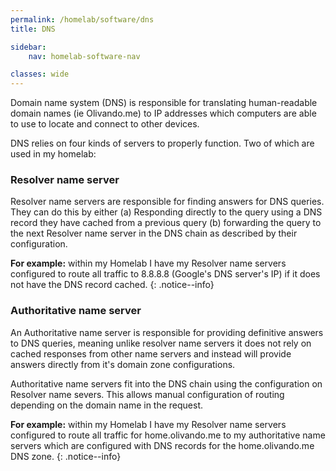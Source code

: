 ```yaml
---
permalink: /homelab/software/dns
title: DNS

sidebar:
    nav: homelab-software-nav

classes: wide
---
```


Domain name system (DNS) is responsible for translating human-readable domain names (ie Olivando.me) to IP addresses which computers are able to use to locate and connect to other devices.

DNS relies on four kinds of servers to properly function. Two of which are used in my homelab:

### Resolver name server
Resolver name servers are responsible for finding answers for DNS queries. They can do this by either (a) Responding directly to the query using a DNS record they have cached from a previous query (b) forwarding the query to the next Resolver name server in the DNS chain as described by their configuration.

**For example:** within my Homelab I have my Resolver name servers configured to route all traffic to 8.8.8.8 (Google's DNS server's IP) if it does not have the DNS record cached.
{: .notice--info}

### Authoritative name server
An Authoritative name server is responsible for providing definitive answers to DNS queries, meaning unlike resolver name servers it does not rely on cached responses from other name servers and instead will provide answers directly from it's domain zone configurations.

Authoritative name servers fit into the DNS chain using the configuration on Resolver name severs. This allows manual configuration of routing depending on the domain name in the request.

**For example:** within my Homelab I have my Resolver name servers configured to route all traffic for home.olivando.me to my authoritative name servers which are configured with DNS records for the home.olivando.me DNS zone.
{: .notice--info}